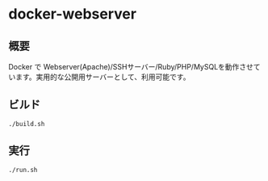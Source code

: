 docker-webserver
================
## 概要

Docker で Webserver(Apache)/SSHサーバー/Ruby/PHP/MySQLを動作させています。実用的な公開用サーバーとして、利用可能です。

## ビルド


```
./build.sh
```

## 実行


```
./run.sh
```
